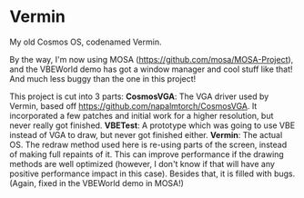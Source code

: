 # Vermin
My old Cosmos OS, codenamed Vermin.

By the way, I'm now using MOSA (https://github.com/mosa/MOSA-Project), and the VBEWorld demo has got a window manager and cool stuff like that! And much less buggy than the one in this project!

This project is cut into 3 parts:
**CosmosVGA**: The VGA driver used by Vermin, based off https://github.com/napalmtorch/CosmosVGA. It incorporated a few patches and initial work for a higher resolution, but never really got finished.
**VBETest**: A prototype which was going to use VBE instead of VGA to draw, but never got finished either.
**Vermin**: The actual OS. The redraw method used here is re-using parts of the screen, instead of making full repaints of it. This can improve performance if the drawing methods are well optimized (however, I don't know if that will have any positive performance impact in this case). Besides that, it is filled with bugs. (Again, fixed in the VBEWorld demo in MOSA!)
